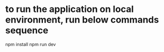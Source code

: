 # to run the application on local environment, run below commands sequence

npm install
npm run dev
